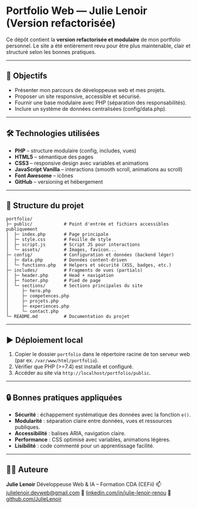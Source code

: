 # Portfolio Web — Julie Lenoir (Version refactorisée)

Ce dépôt contient la **version refactorisée et modulaire** de mon portfolio personnel. Le site a été entièrement revu pour être plus maintenable, clair et structuré selon les bonnes pratiques.

---

## 🎯 Objectifs

* Présenter mon parcours de développeuse web et mes projets.
* Proposer un site responsive, accessible et sécurisé.
* Fournir une base modulaire avec PHP (séparation des responsabilités).
* Inclure un système de données centralisées (config/data.php).

---

## 🛠 Technologies utilisées

* **PHP** – structure modulaire (config, includes, vues)
* **HTML5** – sémantique des pages
* **CSS3** – responsive design avec variables et animations
* **JavaScript Vanilla** – interactions (smooth scroll, animations au scroll)
* **Font Awesome** – icônes
* **GitHub** – versioning et hébergement

---

## 📁 Structure du projet

```
portfolio/
├─ public/            # Point d'entrée et fichiers accessibles publiquement
│  ├─ index.php       # Page principale
│  ├─ style.css       # Feuille de style
│  ├─ script.js       # Script JS pour interactions
│  └─ assets/         # Images, favicon...
├─ config/            # Configuration et données (backend léger)
│  ├─ data.php        # Données content-driven
│  └─ functions.php   # Helpers et sécurité (XSS, badges, etc.)
├─ includes/          # Fragments de vues (partials)
│  ├─ header.php      # Head + navigation
│  ├─ footer.php      # Pied de page
│  └─ sections/       # Sections principales du site
│     ├─ hero.php
│     ├─ competences.php
│     ├─ projets.php
│     ├─ experiences.php
│     └─ contact.php
└─ README.md          # Documentation du projet
```

---

## ▶️ Déploiement local

1. Copier le dossier `portfolio` dans le répertoire racine de ton serveur web (par ex. `/var/www/html/portfolio`).
2. Vérifier que PHP (>=7.4) est installé et configuré.
3. Accéder au site via `http://localhost/portfolio/public`.

---

## 🔒 Bonnes pratiques appliquées

* **Sécurité** : échappement systématique des données avec la fonction `e()`.
* **Modularité** : séparation claire entre données, vues et ressources publiques.
* **Accessibilité** : balises ARIA, navigation claire.
* **Performance** : CSS optimisé avec variables, animations légères.
* **Lisibilité** : code commenté pour un apprentissage facilité.

---

## 👩‍💻 Auteure

**Julie Lenoir**
Développeuse Web & IA – Formation CDA (CEFii)
📫 [julielenoir.devweb@gmail.com](mailto:julielenoir.devweb@gmail.com)
🔗 [linkedin.com/in/julie-lenoir-renou](https://linkedin.com/in/julie-lenoir-renou)
🔗 [github.com/JulieLenoir](https://github.com/JulieLenoir)
